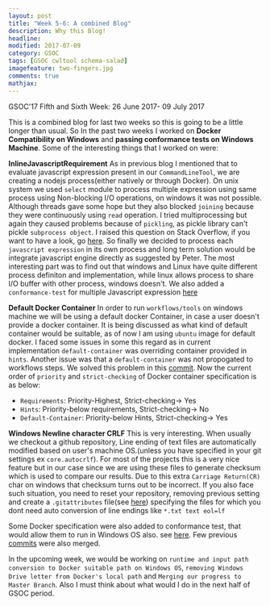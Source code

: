 ```yaml
---
layout: post
title: "Week 5-6: A combined Blog"
description: Why this Blog!
headline: 
modified: 2017-07-09
category: GSOC
tags: [GSOC cwltool schema-salad]
imagefeature: two-fingers.jpg
comments: true
mathjax: 
---
```


GSOC'17 Fifth and Sixth Week: 26 June 2017- 09 July 2017


This is a combined blog for last two weeks so this is going to be a little longer than usual. So In the past two weeks I worked on **Docker Compatibility on Windows** and **passing conformance tests on Windows Machine**. Some of the interesting things that I worked on were:  

**InlineJavascriptRequirement** As in previous blog I mentioned that to evaluate javascript expression present in our `CommandLineTool`, we are creating a nodejs process(either natively or through Docker). On unix system we used `select` module to process multiple expression using same process using Non-blocking I/O operations, on windows it was not possible. Although threads gave some hope but they also blocked `joining` because they were continuously using `read` operation. I tried multiprocessing but again they caused problems because of `pickling`, as pickle library can't pickle `subprocess object`. I raised this question on Stack Overflow, if you want to have a look, go [here](https://stackoverflow.com/questions/44866552/python-2-7-windowsunable-to-read-one-processnot-host-stdout-from-host-process). So finally we decided to process each `javascript expression` in its own process and long term solution would be integrate javascript engine directly as suggested by Peter. The most interesting part was to find out that windows and Linux have quite different process definiton and implementation, while linux allows process to share I/O buffer with other process, windows doesn't. We also added a `conformance-test` for multiple Javascript expression [here](https://github.com/common-workflow-language/common-workflow-language/pull/467) 

**Default Docker Container** In order to run `workflows/tools` on windows machine we will be using a default docker Container, in case a user doesn't provide a docker container. It is being discussed as what kind of default container would be suitable, as of now I am using `ubuntu` image for default docker. I faced some issues in some this regard as in current implementation `default-container` was overriding container provided in `hints`. Another issue was that a `default-container` was not propogated to workflows steps. We solved this problem in this [commit](https://github.com/common-workflow-language/cwltool/pull/419/commits/050899711e75cf06092acd1943a61e3a429d59f5). Now the current order of `priority` and `strict-checking` of Docker container specification is as below:
* `Requirements`: Priority-Highest, Strict-checking-> Yes 
* `Hints`: Priority-below requirements, Strict-checking-> No
* `Default-Container`: Priority-below Hints, Strict-checking-> Yes  

**Windows Newline character CRLF** This is very interesting. When usually we checkout a github repository, Line ending of text files are automatically modified based on user's machine OS.(unless you have specified in your git settings ex `core.autocrlf`). For most of the projects this is a very nice feature but in our case since we are using these files to generate checksum which is used to compare our results. Due to this extra `Carriage Return(CR)` char on windows that checksum turns out to be incorrect. If you also face such situation, you need to reset your repository, removing previous setting and create a `.gitattributes` file(see [here](https://github.com/common-workflow-language/common-workflow-language/pull/474)) specifying the files for which you dont need auto conversion of line endings like `*.txt text eol=lf`  

Some Docker specification were also added to conformance test, that would allow them to run in Windows OS also. see [here](https://github.com/common-workflow-language/common-workflow-language/pull/475). Few previous [commits](https://github.com/common-workflow-language/common-workflow-language/pull/408) were also merged.

In the upcoming week, we would be working on `runtime and input path conversion to Docker suitable path on Windows OS`, `removing Windows Drive letter from Docker's local path` and `Merging our progress to Master Branch`. Also I must think about what would I do in the next half of GSOC period. 
